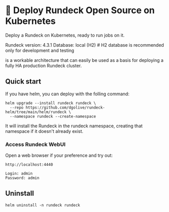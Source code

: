 # 🚀 Deploy Rundeck Open Source on Kubernetes

Deploy a Rundeck on Kubernetes, ready to run jobs on it.

Rundeck version: 4.3.1
Database: local (H2)  # H2 database is recommended only for development and testing

is a workable architecture that can easily be used as a basis for deploying a fully HA production Rundeck cluster.

## Quick start

If you have helm, you can deploy with the folling command:
```
helm upgrade --install rundeck rundeck \
  --repo https://github.com/dgolive/rundeck-helm/tree/main/helm/rundeck \
  --namespace rundeck --create-namespace
```
It will install the Rundeck in the rundeck namespace, creating that namespace if it doesn't already exist.

### Access Rundeck WebUI 

Open a web browser if your preference and try out:

```
http://localhost:4440

Login: admin
Password: admin
```
## Uninstall

```
helm uninstall -n rundeck rundeck
```
